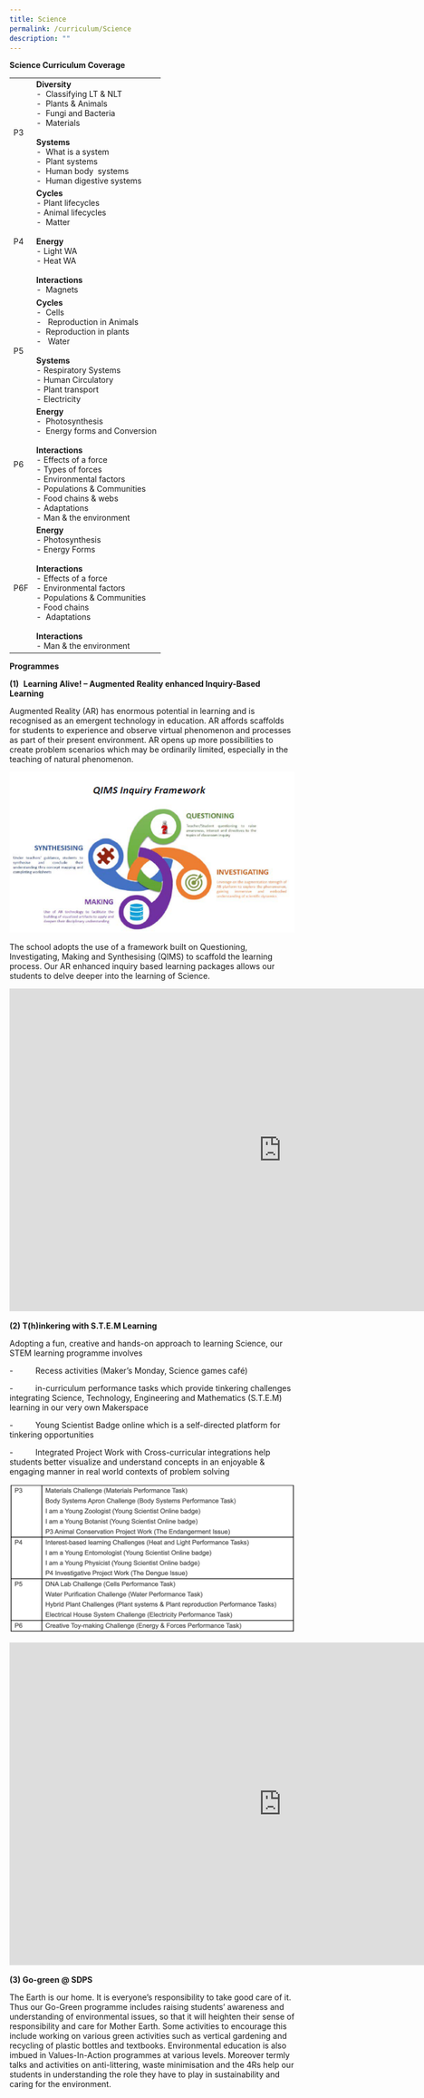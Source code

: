 ```yaml
---
title: Science
permalink: /curriculum/Science
description: ""
---
```

**Science Curriculum Coverage**



|  | |
| -------- | -------- |
| P3     | **Diversity**<br>-   &nbsp;Classifying LT &amp; NLT<br>-   &nbsp;Plants &amp; Animals<br>-   &nbsp;Fungi and Bacteria<br>-   &nbsp;Materials<br><br>**Systems**<br>-   &nbsp;What is a system<br>-   &nbsp;Plant systems<br>-   &nbsp;Human body&nbsp; systems<br>-   &nbsp;Human digestive systems     | 
|P4|**Cycles**<br>-   Plant lifecycles<br>-   Animal lifecycles<br>-   &nbsp;Matter<br><br>**Energy**<br>- Light WA<br>- Heat WA<br><br>**Interactions**<br>-   &nbsp;Magnets|
|P5| **Cycles**<br>-   &nbsp;Cells<br>-   &nbsp;&nbsp;Reproduction in Animals<br>-   &nbsp;Reproduction in plants<br>-   &nbsp;&nbsp;Water<br><br>**Systems**<br>-   Respiratory Systems<br>-   Human Circulatory<br>-   Plant transport<br>-   Electricity|
|P6|**Energy**<br>-   &nbsp;Photosynthesis<br>-   &nbsp;Energy forms and Conversion<br><br>**Interactions**<br>-   Effects of a force<br>-     Types of forces<br>-     Environmental factors<br>-     Populations &amp; Communities<br>-     Food chains &amp; webs<br>-     Adaptations<br>-     Man &amp; the environment|
|P6F|**Energy**<br>-  Photosynthesis<br>-   Energy Forms<br><br>**Interactions**<br>-   Effects of a force<br>-   Environmental factors<br>-   Populations &amp; Communities<br>-   Food chains<br>-   &nbsp;Adaptations<br><br>**Interactions**<br>-   Man &amp; the environment

**Programmes**

**(1)**&nbsp;&nbsp;**Learning Alive! – Augmented Reality enhanced Inquiry-Based Learning**

Augmented Reality (AR) has enormous potential in learning and is recognised as an emergent technology in education. AR affords scaffolds for students to experience and observe virtual phenomenon and processes as part of their present environment. AR opens up more possibilities to create problem scenarios which may be ordinarily limited, especially in the teaching of natural phenomenon.

![](/images/Science.png)

The school adopts&nbsp;the use of a framework built on Questioning, Investigating, Making and Synthesising (QIMS) to scaffold the learning process. Our AR enhanced inquiry based learning packages allows our students to delve deeper into the learning of Science.

<iframe src="https://docs.google.com/presentation/d/e/2PACX-1vT4kTSmS0Ni7p2ydVcrY5OxUphupL-wBZrhGKFDuWmNwmHnpFvt7hJpZNXtSB17T60Yw-XTYK6wQ7fi/embed?start=false&amp;loop=false&amp;delayms=3000" frameborder="0" width="960" height="569" allowfullscreen="true"></iframe>

**(2) T(h)inkering with S.T.E.M Learning**  

Adopting a fun, creative and hands-on approach to learning Science, our STEM learning programme involves

\-&nbsp;&nbsp;&nbsp;&nbsp;&nbsp;&nbsp;&nbsp;&nbsp;&nbsp;&nbsp;Recess activities (Maker’s Monday, Science games café)

\-&nbsp;&nbsp;&nbsp;&nbsp;&nbsp;&nbsp;&nbsp;&nbsp;&nbsp;&nbsp;in-curriculum performance tasks which provide tinkering challenges integrating Science, Technology, Engineering and Mathematics (S.T.E.M) learning in our very own Makerspace

\-&nbsp;&nbsp;&nbsp;&nbsp;&nbsp;&nbsp;&nbsp;&nbsp;&nbsp;&nbsp;Young Scientist Badge online which is a self-directed platform for tinkering opportunities

\-&nbsp;&nbsp;&nbsp;&nbsp;&nbsp;&nbsp;&nbsp;&nbsp;&nbsp;&nbsp;Integrated Project Work with Cross-curricular integrations help students better visualize and understand concepts in an enjoyable &amp; engaging manner in real world contexts of problem solving

![](/images/science.png)

<iframe allowfullscreen="true" height="569" width="960" frameborder="0" src="https://docs.google.com/presentation/d/e/2PACX-1vTVZGdZKFD6dE0JCoaVsuGNWFs3y1AKahqH6rxinfdzw-ISnGjQvReOnnogmuFA_EeIAvJjlXBetY2b/embed?start=false&amp;loop=false&amp;delayms=3000"></iframe>

**(3) Go-green @ SDPS**

The Earth is our home. It is everyone’s responsibility to take good care of it. Thus our Go-Green programme includes raising students’ awareness and understanding of environmental issues, so that it will heighten their sense of responsibility and care for Mother Earth. Some activities to encourage this include working on various green activities such as vertical gardening and recycling of plastic bottles and textbooks. Environmental education is also imbued in Values-In-Action programmes at various levels. Moreover termly talks and activities on anti-littering, waste minimisation and the 4Rs help our students in understanding the role they have to play in sustainability and caring for the environment.

